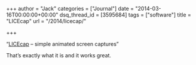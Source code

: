 +++
author = "Jack"
categories = ["Journal"]
date = "2014-03-16T00:00:00+00:00"
dsq_thread_id = [3595684]
tags = ["software"]
title = "LICEcap"
url = "/2014/licecap/"

+++

&#x201c;[LICEcap][1] &#8211; simple animated screen captures&#x201d;

That&#x2019;s exactly what it is and it works great.

 [1]: http://www.cockos.com/licecap/